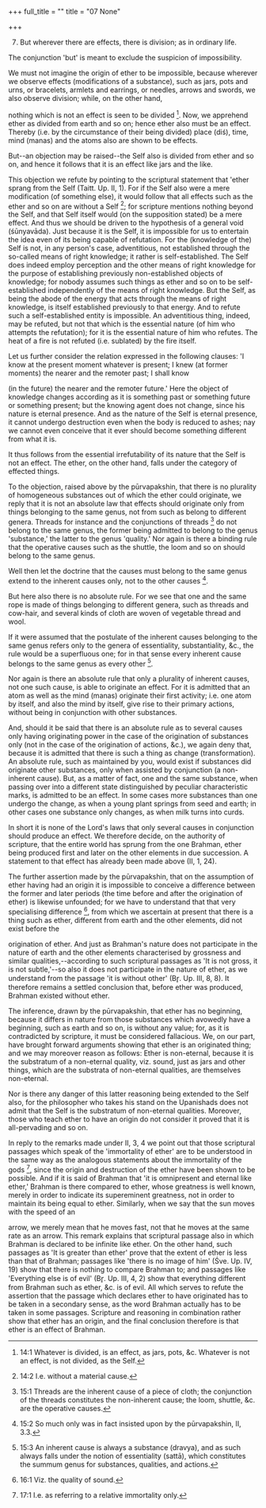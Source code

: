 +++
full_title = ""
title = "07 None"

+++


7. But wherever there are effects, there is division; as in ordinary life.

The conjunction 'but' is meant to exclude the suspicion of impossibility.

We must not imagine the origin of ether to be impossible, because wherever we observe effects (modifications of a substance), such as jars, pots and urns, or bracelets, armlets and earrings, or needles, arrows and swords, we also observe division; while, on the other hand,

nothing which is not an effect is seen to be divided [^fn_8]. Now, we apprehend ether as divided from earth and so on; hence ether also must be an effect. Thereby (i.e. by the circumstance of their being divided) place (diś), time, mind (manas) and the atoms also are shown to be effects.

[^fn_8]: 14:1 Whatever is divided, is an effect, as jars, pots, &c. Whatever is not an effect, is not divided, as the Self.

But--an objection may be raised--the Self also is divided from ether and so on, and hence it follows that it is an effect like jars and the like.

This objection we refute by pointing to the scriptural statement that 'ether sprang from the Self (Taitt. Up. II, 1). For if the Self also were a mere modification (of something else), it would follow that all effects such as the ether and so on are without a Self [^fn_9]; for scripture mentions nothing beyond the Self, and that Self itself would (on the supposition stated) be a mere effect. And thus we should be driven to the hypothesis of a general void (śūnyavāda). Just because it is the Self, it is impossible for us to entertain the idea even of its being capable of refutation. For the (knowledge of the) Self is not, in any person's case, adventitious, not established through the so-called means of right knowledge; it rather is self-established. The Self does indeed employ perception and the other means of right knowledge for the purpose of establishing previously non-established objects of knowledge; for nobody assumes such things as ether and so on to be self-established independently of the means of right knowledge. But the Self, as being the abode of the energy that acts through the means of right knowledge, is itself established previously to that energy. And to refute such a self-established entity is impossible. An adventitious thing, indeed, may be refuted, but not that which is the essential nature (of him who attempts the refutation); for it is the essential nature of him who refutes. The heat of a fire is not refuted (i.e. sublated) by the fire itself.

Let us further consider the relation expressed in the following clauses: 'I know at the present moment whatever is present; I knew (at former moments) the nearer and the remoter past; I shall know

[^fn_9]: 14:2 I.e. without a material cause.

(in the future) the nearer and the remoter future.' Here the object of knowledge changes according as it is something past or something future or something present; but the knowing agent does not change, since his nature is eternal presence. And as the nature of the Self is eternal presence, it cannot undergo destruction even when the body is reduced to ashes; nay we cannot even conceive that it ever should become something different from what it is.

It thus follows from the essential irrefutability of its nature that the Self is not an effect. The ether, on the other hand, falls under the category of effected things.

To the objection, raised above by the pūrvapakshin, that there is no plurality of homogeneous substances out of which the ether could originate, we reply that it is not an absolute law that effects should originate only from things belonging to the same genus, not from such as belong to different genera. Threads for instance and the conjunctions of threads [^fn_10] do not belong to the same genus, the former being admitted to belong to the genus 'substance,' the latter to the genus 'quality.' Nor again is there a binding rule that the operative causes such as the shuttle, the loom and so on should belong to the same genus.

Well then let the doctrine that the causes must belong to the same genus extend to the inherent causes only, not to the other causes [^fn_11].

But here also there is no absolute rule. For we see that one and the same rope is made of things belonging to different genera, such as threads and cow-hair, and several kinds of cloth are woven of vegetable thread and wool.

If it were assumed that the postulate of the inherent causes belonging to the same genus refers only to the genera of essentiality, substantiality, &c., the rule would be a superfluous one; for in that sense every inherent cause belongs to the same genus as every other [^fn_12].

[^fn_10]: 15:1 Threads are the inherent cause of a piece of cloth; the conjunction of the threads constitutes the non-inherent cause; the loom, shuttle, &c. are the operative causes.

[^fn_11]: 15:2 So much only was in fact insisted upon by the pūrvapakshin, II, 3.3.

[^fn_12]: 15:3 An inherent cause is always a substance (dravya), and as such  always falls under the notion of essentiality (sattā), which constitutes the summum genus for substances, qualities, and actions.

 

Nor again is there an absolute rule that only a plurality of inherent causes, not one such cause, is able to originate an effect. For it is admitted that an atom as well as the mind (manas) originate their first activity; i.e. one atom by itself, and also the mind by itself, give rise to their primary actions, without being in conjunction with other substances.

And, should it be said that there is an absolute rule as to several causes only having originating power in the case of the origination of substances only (not in the case of the origination of actions, &c.), we again deny that, because it is admitted that there is such a thing as change (transformation). An absolute rule, such as maintained by you, would exist if substances did originate other substances, only when assisted by conjunction (a non-inherent cause). But, as a matter of fact, one and the same substance, when passing over into a different state distinguished by peculiar characteristic marks, is admitted to be an effect. In some cases more substances than one undergo the change, as when a young plant springs from seed and earth; in other cases one substance only changes, as when milk turns into curds.

In short it is none of the Lord's laws that only several causes in conjunction should produce an effect. We therefore decide, on the authority of scripture, that the entire world has sprung from the one Brahman, ether being produced first and later on the other elements in due succession. A statement to that effect has already been made above (II, 1, 24).

The further assertion made by the pūrvapakshin, that on the assumption of ether having had an origin it is impossible to conceive a difference between the former and later periods (the time before and after the origination of ether) is likewise unfounded; for we have to understand that that very specialising difference [^fn_13], from which we ascertain at present that there is a thing such as ether, different from earth and the other elements, did not exist before the

[^fn_13]: 16:1 Viz. the quality of sound.

origination of ether. And just as Brahman's nature does not participate in the nature of earth and the other elements characterised by grossness and similar qualities,--according to such scriptural passages as 'It is not gross, it is not subtle,'--so also it does not participate in the nature of ether, as we understand from the passage 'it is without other' (Br̥. Up. III, 8, 8). It therefore remains a settled conclusion that, before ether was produced, Brahman existed without ether.

The inference, drawn by the pūrvapakshin, that ether has no beginning, because it differs in nature from those substances which avowedly have a beginning, such as earth and so on, is without any value; for, as it is contradicted by scripture, it must be considered fallacious. We, on our part, have brought forward arguments showing that ether is an originated thing; and we may moreover reason as follows: Ether is non-eternal, because it is the substratum of a non-eternal quality, viz. sound, just as jars and other things, which are the substrata of non-eternal qualities, are themselves non-eternal.

Nor is there any danger of this latter reasoning being extended to the Self also, for the philosopher who takes his stand on the Upanishads does not admit that the Self is the substratum of non-eternal qualities. Moreover, those who teach ether to have an origin do not consider it proved that it is all-pervading and so on.

In reply to the remarks made under II, 3, 4 we point out that those scriptural passages which speak of the 'immortality of ether' are to be understood in the same way as the analogous statements about the immortality of the gods [^fn_14], since the origin and destruction of the ether have been shown to be possible. And if it is said of Brahman that 'it is omnipresent and eternal like ether,' Brahman is there compared to ether, whose greatness is well known, merely in order to indicate its supereminent greatness, not in order to maintain its being equal to ether. Similarly, when we say that the sun moves with the speed of an

[^fn_14]: 17:1 I.e. as referring to a relative immortality only.

arrow, we merely mean that he moves fast, not that he moves at the same rate as an arrow. This remark explains that scriptural passage also in which Brahman is declared to be infinite like ether. On the other hand, such passages as 'It is greater than ether' prove that the extent of ether is less than that of Brahman; passages like 'there is no image of him' (Śve. Up. IV, 19) show that there is nothing to compare Brahman to; and passages like 'Everything else is of evil' (Br̥. Up. III, 4, 2) show that everything different from Brahman such as ether, &c. is of evil. All which serves to refute the assertion that the passage which declares ether to have originated has to be taken in a secondary sense, as the word Brahman actually has to be taken in some passages. Scripture and reasoning in combination rather show that ether has an origin, and the final conclusion therefore is that ether is an effect of Brahman.

